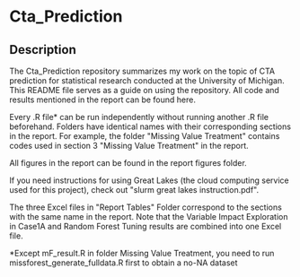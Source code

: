 # Cta_Prediction

## Description
The Cta_Prediction repository summarizes my work on the topic of CTA prediction for statistical research conducted at the University of Michigan. This README file serves as a guide on using the repository. All code and results mentioned in the report can be found here.

Every .R file* can be run independently without running another .R file beforehand. Folders have identical names with their corresponding sections in the report. For example, the folder "Missing Value Treatment" contains codes used in section 3 "Missing Value Treatment" in the report.

All figures in the report can be found in the report figures folder.

If you need instructions for using Great Lakes (the cloud computing service used for this project), check out "slurm great lakes instruction.pdf".

The three Excel files in "Report Tables" Folder correspond to the sections with the same name in the report. Note that the Variable Impact Exploration in Case1A and Random Forest Tuning results are combined into one Excel file.

*Except mF_result.R in folder Missing Value Treatment, you need to run missforest_generate_fulldata.R first to obtain a no-NA dataset